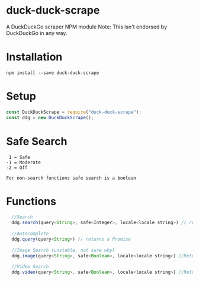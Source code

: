 # duck-duck-scrape
A DuckDuckGo scraper NPM module
Note: This isn't endorsed by DuckDuckGo in any way.

# Installation
`npm install --save duck-duck-scrape`

# Setup
```javascript
const DuckDuckScrape = require("duck-duck-scrape");
const ddg = new DuckDuckScrape();
```
# Safe Search
```
 1 = Safe
-1 = Moderate
-2 = Off

For non-search functions safe search is a boolean
```
# Functions

```javascript
  //Search 
  ddg.search(query<String>, safe<Integer>, locale<locale string>) // returns a Promise
  
  //Autocomplete
  ddg.query(query<String>) // returns a Promise
  
  //Image Search (unstable, not sure why)
  ddg.image(query<String>, safe<Boolean>, locale<locale string>) //Returns a Promise
  
  //Video Search
  ddg.video(query<String>, safe<Boolean>, locale<locale string>) //Returns a Promise
```
